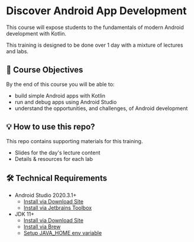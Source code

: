 # Discover Android App Development
This course will expose students to the fundamentals of modern Android development with Kotlin.

This training is designed to be done over 1 day with a mixture of lectures and labs.

## 📝 Course Objectives
By the end of this course you will be able to:
- build simple Android apps with Kotlin
- run and debug apps using Android Studio
- understand the opportunities, and challenges, of Android development


## 💡 How to use this repo?
This repo contains supporting materials for this training.
- Slides for the day's lecture content
- Details & resources for each lab

## 🛠 Technical Requirements
- Android Studio 2020.3.1+
    - [Install via Download Site](https://developer.android.com/studio)
    - [Install via Jetbrains Toolbox](https://www.jetbrains.com/toolbox-app/)
- JDK 11+
    - [Install via Download Site](https://adoptopenjdk.net/index.html)
    - [Install via Brew](https://github.com/AdoptOpenJDK/homebrew-openjdk)
    - [Setup JAVA_HOME env variable](https://docs.oracle.com/cd/E19182-01/821-0917/inst_jdk_javahome_t/index.html)

